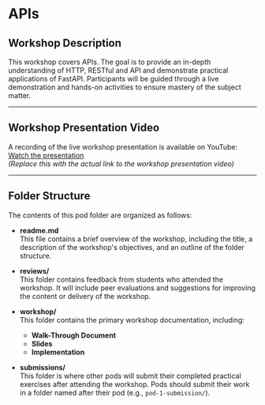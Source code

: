 # APIs

## Workshop Description

This workshop covers APIs. The goal is to provide an in-depth understanding of HTTP, RESTful and API and demonstrate practical applications of FastAPI. Participants will be guided through a live demonstration and hands-on activities to ensure mastery of the subject matter.

---

## Workshop Presentation Video

A recording of the live workshop presentation is available on YouTube:  
[Watch the presentation](#)  
*(Replace this with the actual link to the workshop presentation video)*

---

## Folder Structure

The contents of this pod folder are organized as follows:

- **readme.md**  
  This file contains a brief overview of the workshop, including the title, a description of the workshop's objectives, and an outline of the folder structure.

- **reviews/**  
  This folder contains feedback from students who attended the workshop. It will include peer evaluations and suggestions for improving the content or delivery of the workshop.

- **workshop/**  
  This folder contains the primary workshop documentation, including:
  - **Walk-Through Document**
  - **Slides**
  - **Implementation**

- **submissions/**  
  This folder is where other pods will submit their completed practical exercises after attending the workshop. Pods should submit their work in a folder named after their pod (e.g., `pod-1-submission/`).

